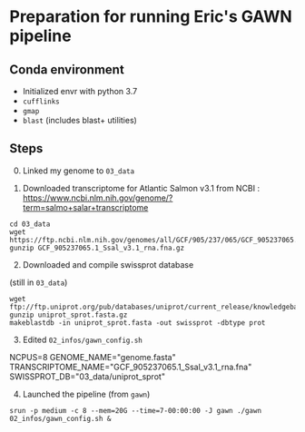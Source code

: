# Preparation for running Eric's GAWN pipeline

## Conda environment
* Initialized envr with python 3.7
* `cufflinks`
* `gmap`
* `blast` (includes blast+ utilities)


## Steps

0. Linked my genome to `03_data`

1. Downloaded transcriptome for Atlantic Salmon v3.1 from NCBI : https://www.ncbi.nlm.nih.gov/genome/?term=salmo+salar+transcriptome

```
cd 03_data
wget https://ftp.ncbi.nlm.nih.gov/genomes/all/GCF/905/237/065/GCF_905237065.1_Ssal_v3.1/GCF_905237065.1_Ssal_v3.1_rna.fna.gz
gunzip GCF_905237065.1_Ssal_v3.1_rna.fna.gz
```

2. Downloaded and compile swissprot database

(still in `03_data`)

```
wget ftp://ftp.uniprot.org/pub/databases/uniprot/current_release/knowledgebase/complete/uniprot_sprot.fasta.gz` 
gunzip uniprot_sprot.fasta.gz
makeblastdb -in uniprot_sprot.fasta -out swissprot -dbtype prot
```

3. Edited `02_infos/gawn_config.sh`

NCPUS=8
GENOME_NAME="genome.fasta"
TRANSCRIPTOME_NAME="GCF_905237065.1_Ssal_v3.1_rna.fna" 
SWISSPROT_DB="03_data/uniprot_sprot"


4. Launched the pipeline (from `gawn`)

`srun -p medium -c 8 --mem=20G --time=7-00:00:00 -J gawn ./gawn 02_infos/gawn_config.sh &`